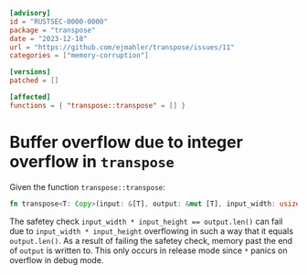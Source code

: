 ```toml
[advisory]
id = "RUSTSEC-0000-0000"
package = "transpose"
date = "2023-12-18"
url = "https://github.com/ejmahler/transpose/issues/11"
categories = ["memory-corruption"]

[versions]
patched = []

[affected]
functions = { "transpose::transpose" = [] }
```

# Buffer overflow due to integer overflow in `transpose`

Given the function `transpose::transpose`:
```rust
fn transpose<T: Copy>(input: &[T], output: &mut [T], input_width: usize, input_height: usize)
```

The safetey check `input_width * input_height == output.len()` can fail due to `input_width * input_height` overflowing in such a way that it equals `output.len()`.
As a result of failing the safetey check, memory past the end of `output` is written to. This only occurs in release mode since `*` panics on overflow in debug mode.
